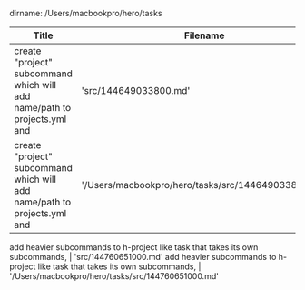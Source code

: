 dirname: /Users/macbookpro/hero/tasks


 Title                                                                            |  Filename
--------------------------------------------------------------------------------- | --------------------------
 create "project" subcommand which will add name/path to projects.yml and         |  'src/144649033800.md'
 create "project" subcommand which will add name/path to projects.yml and         |  '/Users/macbookpro/hero/tasks/src/144649033800.md'

 add heavier subcommands to h-project like task that takes its own subcommands,   |  'src/144760651000.md'
 add heavier subcommands to h-project like task that takes its own subcommands,   |  '/Users/macbookpro/hero/tasks/src/144760651000.md'

